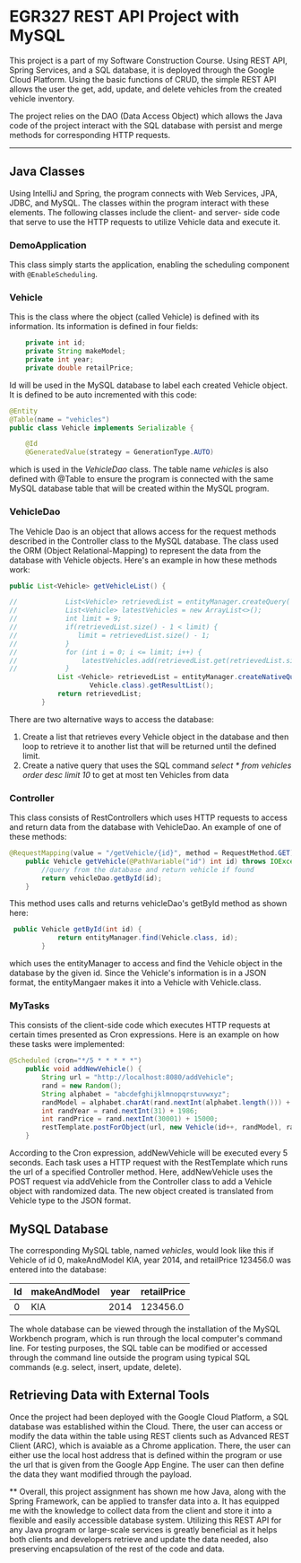 # EGR327 REST API Project with MySQL

This project is a part of my Software Construction Course. Using REST API, Spring Services, and a SQL database, it is deployed through the Google Cloud Platform.
Using the basic functions of CRUD, the simple REST API allows the user the get, add, update, and delete vehicles from the created vehicle inventory.

The project relies on the DAO (Data Access Object) which allows the Java code of the project interact with the SQL database with persist and merge methods for corresponding HTTP requests.

***

## Java Classes
Using IntelliJ and Spring, the program connects with Web Services, JPA, JDBC, and MySQL. The classes within the program interact with these elements. The following classes include the client- and server- side code that serve to use the HTTP requests to utilize Vehicle data and execute it.

### DemoApplication
This class simply starts the application, enabling the scheduling component with ```@EnableScheduling```.

### Vehicle
This is the class where the object (called Vehicle) is defined with its information.
Its information is defined in four fields:
```java
    private int id;
    private String makeModel;
    private int year;
    private double retailPrice;
```
Id will be used in the MySQL database to label each created Vehicle object. It is defined to be auto incremented with this code:
```java
@Entity
@Table(name = "vehicles")
public class Vehicle implements Serializable {

    @Id
    @GeneratedValue(strategy = GenerationType.AUTO)
```
which is used in the *VehicleDao* class.
The table name *vehicles* is also defined with @Table to ensure the program is connected with the same MySQL database table that will be created within the MySQL program.

### VehicleDao
The Vehicle Dao is an object that allows access for the request methods described in the Controller class to the MySQL database.
The class used the ORM (Object Relational-Mapping) to represent the data from the database with Vehicle objects.
Here's an example in how these methods work:
```java
public List<Vehicle> getVehicleList() {

//            List<Vehicle> retrievedList = entityManager.createQuery( "from Vehicle", Vehicle.class).getResultList();
//            List<Vehicle> latestVehicles = new ArrayList<>();
//            int limit = 9;
//            if(retrievedList.size() - 1 < limit) {
//               limit = retrievedList.size() - 1;
//            }
//            for (int i = 0; i <= limit; i++) {
//                latestVehicles.add(retrievedList.get(retrievedList.size()-1-i));
//            }
            List <Vehicle> retrievedList = entityManager.createNativeQuery("Select * from vehicles ORDER BY id DESC LIMIT 10",
                    Vehicle.class).getResultList();
            return retrievedList;
        }
```
There are two alternative ways to access the database:
1. Create a list that retrieves every Vehicle object in the database and then loop to retrieve it to another list that will be returned until the defined limit.
2. Create a native query that uses the SQL command *select * from vehicles order desc limit 10* to get at most ten Vehicles from data

### Controller
This class consists of RestControllers which uses HTTP requests to access and return data from the database with VehicleDao.
An example of one of these methods:
```java
@RequestMapping(value = "/getVehicle/{id}", method = RequestMethod.GET)
    public Vehicle getVehicle(@PathVariable("id") int id) throws IOException {
        //query from the database and return vehicle if found
        return vehicleDao.getById(id);
    }
```
This method uses calls and returns vehicleDao's getById method as shown here:
```java
 public Vehicle getById(int id) {
            return entityManager.find(Vehicle.class, id);
        }
```
which uses the entityManager to access and find the Vehicle object in the database by the given id. Since the Vehicle's information is in a JSON format, the entityMangaer makes it into a Vehicle with Vehicle.class.

### MyTasks
This consists of the client-side code which executes HTTP requests at certain times presented as Cron expressions.
Here is an example on how these tasks were implemented:
```java
@Scheduled (cron="*/5 * * * * *")
    public void addNewVehicle() {
        String url = "http://localhost:8080/addVehicle";
        rand = new Random();
        String alphabet = "abcdefghijklmnopqrstuvwxyz";
        randModel = alphabet.charAt(rand.nextInt(alphabet.length())) + "";
        int randYear = rand.nextInt(31) + 1986;
        int randPrice = rand.nextInt(30001) + 15000;
        restTemplate.postForObject(url, new Vehicle(id++, randModel, randYear, randPrice), Vehicle.class);
    }
```
According to the Cron expression, addNewVehicle will be executed every 5 seconds. Each task uses a HTTP request with the RestTemplate which runs the url of a specified Controller method. Here, addNewVehicle uses the POST request via addVehicle from the Controller class to add a Vehicle object with randomized data. The new object created is translated from Vehicle type to the JSON format.

## MySQL Database
The corresponding MySQL table, named *vehicles*, would look like this if Vehicle of id 0, makeAndModel KIA, year 2014, and retailPrice 123456.0 was entered into the database:

| Id | makeAndModel | year | retailPrice |
| -- | ------------ | ---- | ----------- |
| 0  | KIA          | 2014 | 123456.0    |

The whole database can be viewed through the installation of the MySQL Workbench program, which is run through the local computer's command line. For testing purposes, the SQL table can be modified or accessed through the command line outside the program using typical SQL commands (e.g. select, insert, update, delete).

## Retrieving Data with External Tools
Once the project had been deployed with the Google Cloud Platform, a SQL database was established within the Cloud. There, the user can access or modify the data within the table using REST clients such as Advanced REST Client (ARC), which is avaiable as a Chrome application. There, the user can either use the local host address that is defined within the program or use the url that is given from the Google App Engine. The user can then define the data they want modified through the payload.

**
Overall, this project assignment has shown me how Java, along with the Spring Framework, can be applied to transfer data into a. It has equipped me with the knowledge to collect data from the client and store it into a flexible and easily accessible database system. Utilizing this REST API for any Java program or large-scale services is greatly beneficial as it helps both clients and developers retrieve and update the data needed, also preserving encapsulation of the rest of the code and data.
